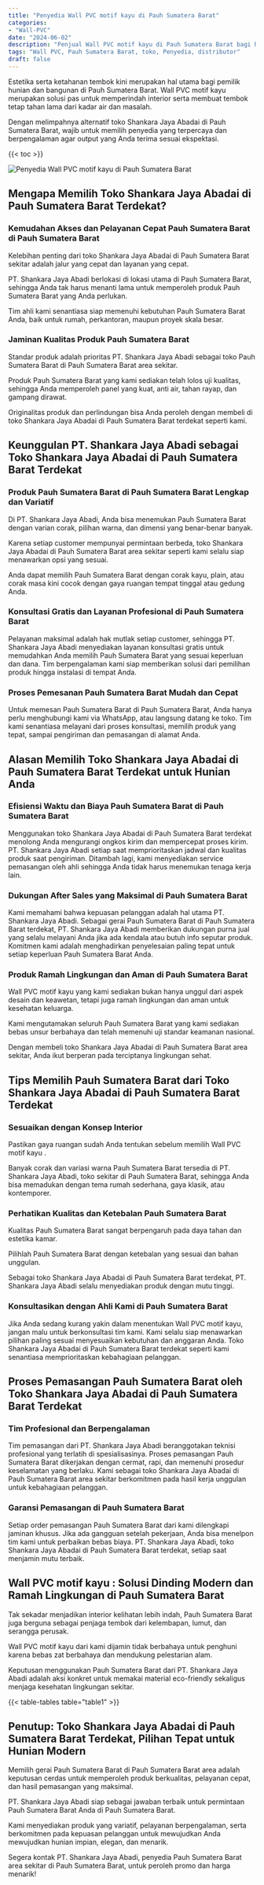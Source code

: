 ```yaml
---
title: "Penyedia Wall PVC motif kayu di Pauh Sumatera Barat"
categories: 
- "Wall-PVC"
date: "2024-06-02"
description: "Penjual Wall PVC motif kayu di Pauh Sumatera Barat bagi hunian, office, dan ritel. Produk terbaik, beragam motif, pilihan warna elegan, beserta layanan penempatan dikerjakan oleh teknisi ahli dan garansi resmi!|Servis penyediaan Wall PVC motif kayu di Pauh Sumatera Barat bagi kebutuhan tempat tinggal, perkantoran, atau ritel, beserta produk unggulan dan instalasi oleh tenaga ahli ahli dan garansi resmi.|Pilihan Wall PVC motif kayu di Pauh Sumatera Barat yang terpercaya untuk tempat tinggal, kantor, serta ritel, bersama material terbaik dan penempatan ditangani oleh tim profesional serta kepastian resmi.|Penjualan Wall PVC motif kayu di Pauh Sumatera Barat bagi tempat tinggal, perkantoran, serta gerai, beserta material terbaik dan pemasangan dikerjakan oleh tenaga ahli profesional, dilengkapi dengan garansi resmi.}"
tags: "Wall PVC, Pauh Sumatera Barat, toko, Penyedia, distributor"
draft: false
---
```


Estetika serta ketahanan tembok kini merupakan hal utama bagi pemilik hunian dan bangunan di Pauh Sumatera Barat.  Wall PVC motif kayu  merupakan solusi pas untuk memperindah interior serta membuat tembok tetap tahan lama dari kadar air dan masalah.

Dengan melimpahnya alternatif toko Shankara Jaya Abadai di Pauh Sumatera Barat, wajib untuk memilih penyedia yang terpercaya dan berpengalaman agar output yang Anda terima sesuai ekspektasi.

{{< toc >}}

![Penyedia Wall PVC motif kayu di Pauh Sumatera Barat](/images/Wall-PVC/Penyedia-Wall-PVC-motif-kayu-di-Pauh-Sumatera-Barat.png)


## Mengapa Memilih Toko Shankara Jaya Abadai di Pauh Sumatera Barat Terdekat?

### Kemudahan Akses dan Pelayanan Cepat Pauh Sumatera Barat di Pauh Sumatera Barat

Kelebihan penting dari toko Shankara Jaya Abadai di Pauh Sumatera Barat sekitar adalah jalur yang cepat dan layanan yang cepat.

PT. Shankara Jaya Abadi berlokasi di lokasi utama di Pauh Sumatera Barat, sehingga Anda tak harus menanti lama untuk memperoleh produk Pauh Sumatera Barat yang Anda perlukan.

Tim ahli kami senantiasa siap memenuhi kebutuhan Pauh Sumatera Barat Anda, baik untuk rumah, perkantoran, maupun proyek skala besar.

### Jaminan Kualitas Produk Pauh Sumatera Barat

Standar produk adalah prioritas PT. Shankara Jaya Abadi sebagai toko Pauh Sumatera Barat di Pauh Sumatera Barat area sekitar.

Produk Pauh Sumatera Barat yang kami sediakan telah lolos uji kualitas, sehingga Anda memperoleh panel yang kuat, anti air, tahan rayap, dan gampang dirawat.

Originalitas produk dan perlindungan bisa Anda peroleh dengan membeli di toko Shankara Jaya Abadai di Pauh Sumatera Barat terdekat seperti kami.

## Keunggulan PT. Shankara Jaya Abadi sebagai Toko Shankara Jaya Abadai di Pauh Sumatera Barat Terdekat

### Produk Pauh Sumatera Barat di Pauh Sumatera Barat Lengkap dan Variatif

Di PT. Shankara Jaya Abadi, Anda bisa menemukan Pauh Sumatera Barat dengan varian corak, pilihan warna, dan dimensi yang benar-benar banyak.

Karena setiap customer mempunyai permintaan berbeda, toko Shankara Jaya Abadai di Pauh Sumatera Barat area sekitar seperti kami selalu siap menawarkan opsi yang sesuai.

Anda dapat memilih Pauh Sumatera Barat dengan corak kayu, plain, atau corak masa kini cocok dengan gaya ruangan tempat tinggal atau gedung Anda.

### Konsultasi Gratis dan Layanan Profesional di Pauh Sumatera Barat

Pelayanan maksimal adalah hak mutlak setiap customer, sehingga PT. Shankara Jaya Abadi menyediakan layanan konsultasi gratis untuk memudahkan Anda memilih Pauh Sumatera Barat yang sesuai keperluan dan dana. Tim berpengalaman kami siap memberikan solusi dari pemilihan produk hingga instalasi di tempat Anda.

### Proses Pemesanan Pauh Sumatera Barat Mudah dan Cepat

Untuk memesan Pauh Sumatera Barat di Pauh Sumatera Barat, Anda hanya perlu menghubungi kami via WhatsApp, atau langsung datang ke toko. Tim kami senantiasa melayani dari proses konsultasi, memilih produk yang tepat, sampai pengiriman dan pemasangan di alamat Anda.

## Alasan Memilih Toko Shankara Jaya Abadai di Pauh Sumatera Barat Terdekat untuk Hunian Anda

### Efisiensi Waktu dan Biaya Pauh Sumatera Barat di Pauh Sumatera Barat

Menggunakan toko Shankara Jaya Abadai di Pauh Sumatera Barat terdekat menolong Anda mengurangi ongkos kirim dan mempercepat proses kirim. PT. Shankara Jaya Abadi setiap saat memprioritaskan jadwal dan kualitas produk saat pengiriman. Ditambah lagi, kami menyediakan service pemasangan oleh ahli sehingga Anda tidak harus menemukan tenaga kerja lain.

### Dukungan After Sales yang Maksimal di Pauh Sumatera Barat

Kami memahami bahwa kepuasan pelanggan adalah hal utama PT. Shankara Jaya Abadi. Sebagai gerai Pauh Sumatera Barat di Pauh Sumatera Barat terdekat, PT. Shankara Jaya Abadi memberikan dukungan purna jual yang selalu melayani Anda jika ada kendala atau butuh info seputar produk. Komitmen kami adalah menghadirkan penyelesaian paling tepat untuk setiap keperluan Pauh Sumatera Barat Anda.

### Produk Ramah Lingkungan dan Aman di Pauh Sumatera Barat

 Wall PVC motif kayu  yang kami sediakan bukan hanya unggul dari aspek desain dan keawetan, tetapi juga ramah lingkungan dan aman untuk kesehatan keluarga.

Kami mengutamakan seluruh Pauh Sumatera Barat yang kami sediakan bebas unsur berbahaya dan telah memenuhi uji standar keamanan nasional.

Dengan membeli toko Shankara Jaya Abadai di Pauh Sumatera Barat area sekitar, Anda ikut berperan pada terciptanya lingkungan sehat.

## Tips Memilih Pauh Sumatera Barat dari Toko Shankara Jaya Abadai di Pauh Sumatera Barat Terdekat

### Sesuaikan dengan Konsep Interior 

Pastikan gaya ruangan sudah Anda tentukan sebelum memilih  Wall PVC motif kayu .

Banyak corak dan variasi warna Pauh Sumatera Barat tersedia di PT. Shankara Jaya Abadi, toko sekitar di Pauh Sumatera Barat, sehingga Anda bisa memadukan dengan tema rumah sederhana, gaya klasik, atau kontemporer.

### Perhatikan Kualitas dan Ketebalan Pauh Sumatera Barat

Kualitas Pauh Sumatera Barat sangat berpengaruh pada daya tahan dan estetika kamar.

Pilihlah Pauh Sumatera Barat dengan ketebalan yang sesuai dan bahan unggulan.

Sebagai toko Shankara Jaya Abadai di Pauh Sumatera Barat terdekat, PT. Shankara Jaya Abadi selalu menyediakan produk dengan mutu tinggi.

### Konsultasikan dengan Ahli Kami di Pauh Sumatera Barat

Jika Anda sedang kurang yakin dalam menentukan Wall PVC motif kayu, jangan malu untuk berkonsultasi tim kami. Kami selalu siap menawarkan pilihan paling sesuai menyesuaikan kebutuhan dan anggaran Anda. Toko Shankara Jaya Abadai di Pauh Sumatera Barat terdekat seperti kami senantiasa memprioritaskan kebahagiaan pelanggan.

## Proses Pemasangan Pauh Sumatera Barat oleh Toko Shankara Jaya Abadai di Pauh Sumatera Barat Terdekat

### Tim Profesional dan Berpengalaman

Tim pemasangan dari PT. Shankara Jaya Abadi beranggotakan teknisi profesional yang terlatih di spesialisasinya. Proses pemasangan Pauh Sumatera Barat dikerjakan dengan cermat, rapi, dan memenuhi prosedur keselamatan yang berlaku. Kami sebagai toko Shankara Jaya Abadai di Pauh Sumatera Barat area sekitar berkomitmen pada hasil kerja unggulan untuk kebahagiaan pelanggan.

### Garansi Pemasangan di Pauh Sumatera Barat

Setiap order pemasangan Pauh Sumatera Barat dari kami dilengkapi jaminan khusus. Jika ada gangguan setelah pekerjaan, Anda bisa menelpon tim kami untuk perbaikan bebas biaya. PT. Shankara Jaya Abadi, toko Shankara Jaya Abadai di Pauh Sumatera Barat terdekat, setiap saat menjamin mutu terbaik.

##  Wall PVC motif kayu : Solusi Dinding Modern dan Ramah Lingkungan di Pauh Sumatera Barat

Tak sekadar menjadikan interior kelihatan lebih indah, Pauh Sumatera Barat juga berguna sebagai penjaga tembok dari kelembapan, lumut, dan serangga perusak.

 Wall PVC motif kayu  dari kami dijamin tidak berbahaya untuk penghuni karena bebas zat berbahaya dan mendukung pelestarian alam.

Keputusan menggunakan Pauh Sumatera Barat dari PT. Shankara Jaya Abadi adalah aksi konkret untuk memakai material eco-friendly sekaligus menjaga kesehatan lingkungan sekitar.

{{< table-tables table="table1" >}}

## Penutup: Toko Shankara Jaya Abadai di Pauh Sumatera Barat Terdekat, Pilihan Tepat untuk Hunian Modern

Memilih gerai Pauh Sumatera Barat di Pauh Sumatera Barat area adalah keputusan cerdas untuk memperoleh produk berkualitas, pelayanan cepat, dan hasil pemasangan yang maksimal.

PT. Shankara Jaya Abadi siap sebagai jawaban terbaik untuk permintaan Pauh Sumatera Barat Anda di Pauh Sumatera Barat.

Kami menyediakan produk yang variatif, pelayanan berpengalaman, serta berkomitmen pada kepuasan pelanggan untuk mewujudkan Anda mewujudkan hunian impian, elegan, dan menarik.

Segera kontak PT. Shankara Jaya Abadi, penyedia Pauh Sumatera Barat area sekitar di Pauh Sumatera Barat, untuk peroleh promo dan harga menarik!